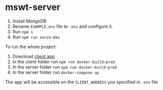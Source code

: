 # mswt-server


1. Install MongoDB 
2. Rename `EXAMPLE.env` file to `.env` and configure it.
3. Run `npm i`
4. Run `npm run serve:dev`

To run the whole project:
1. Download [client app](https://github.com/Sv1nnet/my-simple-workout-tracker)
2. In the client folder run `npm run docker-build:prod`
3. In the server folder run `npm run docker-build:prod`
4. In the server folder run `docker-compose up`

The app will be accessible on the `CLIENT_ADDRESS` you specified in `.env` file
